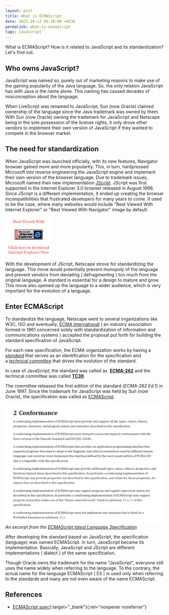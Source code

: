 ```yaml
---
layout: post
title: What is ECMAScript
date: 2023-10-12 05:30:00 +0530
permalink: what-is-ecmascript
tags: javascript
---
```


What is ECMAScript? How is it related to JavaScript and its standardization? Let's find out.

## Who owns JavaScript?

JavaScript was named so, purely out of marketing reasons to make use of the gaining popularity of the Java language. So, the only relation JavaScript has with Java is the name alone. This naming has caused decades of misconception about the language.

When LiveScript was renamed to JavaScript, Sun (now Oracle) claimed ownership of the language since the Java trademark was owned by them. With Sun (now Oracle) owning the trademark for JavaScript and Netscape being in the sole possession of the license rights, it only drove other vendors to implement their own version of JavaScript if they wanted to compete in the browser market.

## The need for standardization

When JavaScript was launched officially, with its new features, Navigator browser gained more and more popularity. This, in turn, hardpressed Microsoft into reverse engineering the JavaScript engine and implement their own version of the browser language. Due to trademark issues, Microsoft named their new implementation <a title="JScript" href="https://en.wikipedia.org/wiki/JScript" target="_blank" rel="nofollow noopener">JScript</a>. JScript was first supported in the Internet Explorer 3.0 browser released in August 1996. Since JScript is a different implementation, it ended up creating the browser incompatibilities that frustrated developers for many years to come. It used to be the case, where many websites would include "Best Viewed With Internet Explorer" or "Best Viewed With Navigator" image by default.

![Best Viewed in IE](/assets/images/best-viewed-in-ie.jpg)

With the development of JScript, Netscape strove for standardizing the language. This move would potentially prevent monopoly of the language and prevent vendors from deviating ( defragmenting ) too much from the original language. A standard is essential for a design to mature and grow.  This move also opened up the language to a wider audience, which is very important for the evolution of a language.

## Enter ECMAScript

To standardize the language, Netscape went to several organizations like W3C, ISO and eventually, <a title="ECMA" href="http://www.ecma-international.org/" rel="nofollow noopener" target="_blank"> ECMA International</a> ( an industry association formed in 1961 concerned solely with standardization of information and communications systems ) accepted the proposal put forth for building the standard specification of JavaScript.

For each new specification, the ECMA organization works by having a <em><a title="ECMA standard" href="https://tc39.es/ecma262/" target="_blank" rel="nofollow noopener">standard</a> </em>that serves as an identification for the specification and a <em><a title="ECMA Technical Committie" href="https://www.ecma-international.org/technical-committees/" target="_blank" rel="nofollow noopener">technical committee</a></em> that drives the evolution of the standard.

In case of JavaScript, the standard was called as 
<a title="ECMA-262" href="https://www.ecma-international.org/publications-and-standards/standards/ecma-262/" target="_blank" rel="nofollow noopener">**ECMA-262**</a>
and the technical committee was called
<a title="TC39" href="https://github.com/orgs/tc39/people" rel="nofollow noopener" target="_blank">**TC39**</a>.

The committee released the first edition of the standard (_ECMA-262 Ed.1_) in June 1997. Since the trademark for JavaScript was held by Sun (now Oracle), the specification was called as <a title="ECMAScript" href="https://en.wikipedia.org/wiki/ECMAScript" target="_blank" rel="nofollow">ECMAScript</a>.

![An Excerpt fromm language specification](/assets/images/ecma-262-conformance.png)
_An excerpt from the <a href="https://tc39.es/ecma262/#sec-conformance" target="_blank" rel="nofollow noopener"  target="_blank">ECMAScript latest Language Specification</a>_

After developing the standard based on JavaScript, the specification (language) was named ECMAScript. In turn, JavaScript became its implementation. Basically, JavaScript and JScript are different implementations ( dialect ) of the same specification.

Though Oracle owns the trademark for the name "JavaScript", everyone still uses the name widely when referring to the language. To the contrary, the actual name for the language ECMAScript ( ES ) is used only when referring to the standards and many are not even aware of the name ECMAScript.

## References

- [ECMAScript spec](https://tc39.es/ecma262/){:target="_blank"}{:rel="noopener noreferrer"}